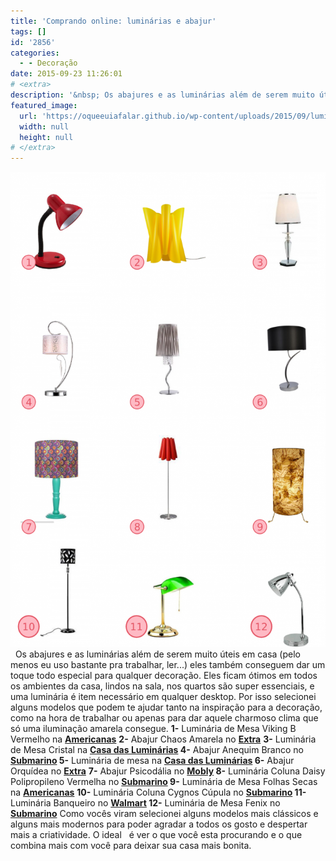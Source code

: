 ```yaml
---
title: 'Comprando online: luminárias e abajur'
tags: []
id: '2856'
categories:
  - - Decoração
date: 2015-09-23 11:26:01
# <extra>
description: '&nbsp; Os abajures e as luminárias além de serem muito úteis em casa (pelo menos eu uso bastante pra trabalhar, ler&#8230;) eles também conseguem dar um toque todo especial para qualquer decoração. Eles ficam ótimos em todos os ambientes da casa, lindos na sala, nos quartos são super essenciais, e uma luminária é item necessário em qualquer desktop. Por isso selecionei alguns modelos que podem te ajudar tanto na inspiração para a decoração, como na hora de trabalhar ou apenas para dar aquele charmoso clima que só uma iluminação amarela consegue. 1- Luminária de Mesa Viking B Vermelho na Americanas 2- Abajur Chaos Amarela no Extra 3- Luminária de Mesa Cristal na Casa das Luminárias 4- Abajur Anequim Branco no Submarino 5- Luminária de mesa na Casa das Luminárias 6- Abajur Orquídea no Extra 7- Abajur Psicodália no Mobly 8- &hellip;'
featured_image: 
  url: 'https://oqueeuiafalar.github.io/wp-content/uploads/2015/09/luminarias-679x1024.png'
  width: null
  height: null
# </extra>
---
```


[![comprar luminaria/abajur online](/wp-content/uploads/2015/09/luminarias-679x1024.png)](/wp-content/uploads/2015/09/luminarias.png)   Os abajures e as luminárias além de serem muito úteis em casa (pelo menos eu uso bastante pra trabalhar, ler...) eles também conseguem dar um toque todo especial para qualquer decoração. Eles ficam ótimos em todos os ambientes da casa, lindos na sala, nos quartos são super essenciais, e uma luminária é item necessário em qualquer desktop. Por isso selecionei alguns modelos que podem te ajudar tanto na inspiração para a decoração, como na hora de trabalhar ou apenas para dar aquele charmoso clima que só uma iluminação amarela consegue. **1-** Luminária de Mesa Viking B Vermelho na **[Americanas](http://www.americanas.com.br/produto/8196016/luminaria-de-mesa-viking-b-vermelho-startec)** **2-** Abajur Chaos Amarela no **[Extra](http://www.extra.com.br/UtilidadesDomesticas/IluminacaodeCasa/Abajur/Abajur-Chaos-Amarela-3577091.html?recsource=busca-int&rectype=busca-802)** **3-** Luminária de Mesa Cristal na **[Casa das Luminárias](http://www.luminarias.com.br/luminaria-de-mesa-361) 4-** Abajur Anequim Branco no **[Submarino](http://www.submarino.com.br/produto/120990694/abajur-15050181-anequim-branco-taschibra) 5-** Luminária de mesa na **[Casa das Luminárias](http://www.luminarias.com.br/luminaria-de-mesa-312) 6-** Abajur Orquídea no **[Extra](http://www.extra.com.br/UtilidadesDomesticas/IluminacaodeCasa/Abajur/Abajur-Orquidea--4289726.html?recsource=busca-int&rectype=busca-802)** **7-** Abajur Psicodália no **[Mobly](http://www.mobly.com.br/abajur-psicodalia-base-verde-178441.html#a=3p=19pn=1t=catalogc=286s=0) 8-** Luminária Coluna Daisy Polipropileno Vermelha no **[Submarino](http://www.submarino.com.br/produto/119325582/luminaria-coluna-daisy-polipropileno-vermelha-base-aluminio-avelis) 9-** Luminária de Mesa Folhas Secas na **[Americanas](http://www.americanas.com.br/produto/117125042/luminaria-de-mesa-folhas-secas-35-marrom-lampdiez)** **10-** Luminária Coluna Cygnos Cúpula no **[Submarino](http://www.submarino.com.br/produto/116928847/luminaria-coluna-cygnos-cupula-em-tecido-vazado-aco-cromado-arquitetizze) 11-** Luminária Banqueiro no **[Walmart](https://www.walmart.com.br/luminaria-banqueiro-mainstays-dourada-e-verde/2841311/pr) 12-** Luminária de Mesa Fenix no **[Submarino](http://www.submarino.com.br/produto/123041970/luminaria-de-mesa-fenix-metal-cromado-premier)** Como vocês viram selecionei alguns modelos mais clássicos e alguns mais modernos para poder agradar a todos os gosto e despertar mais a criatividade. O ideal   é ver o que você esta procurando e o que combina mais com você para deixar sua casa mais bonita.
